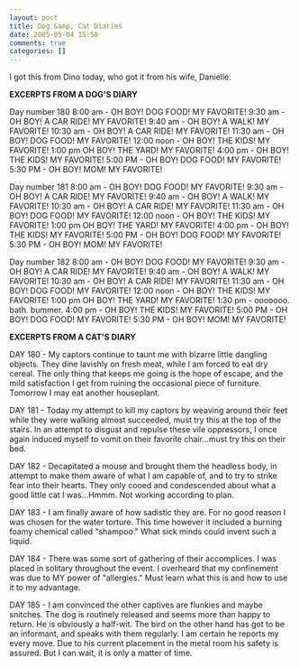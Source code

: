```yaml
---
layout: post
title: Dog &amp; Cat Diaries
date: 2005-05-04 15:50
comments: true
categories: []
---
```

I got this from Dino today, who got it from his wife, Danielle:

<b>EXCERPTS FROM A DOG'S DIARY</b>

Day number 180
8:00 am - OH BOY! DOG FOOD! MY FAVORITE!
9:30 am - OH BOY! A CAR RIDE! MY FAVORITE!
9:40 am - OH BOY! A WALK! MY FAVORITE!
10:30 am - OH BOY! A CAR RIDE! MY FAVORITE!
11:30 am - OH BOY! DOG FOOD! MY FAVORITE!
12:00 noon - OH BOY! THE KIDS! MY FAVORITE!
1:00 pm OH BOY! THE YARD! MY FAVORITE!
4:00 pm - OH BOY! THE KIDS! MY FAVORITE!
5:00 PM - OH BOY! DOG FOOD! MY FAVORITE!
5:30 PM - OH BOY! MOM! MY FAVORITE!

Day number 181
8:00 am - OH BOY! DOG FOOD! MY FAVORITE!
9:30 am - OH BOY! A CAR RIDE! MY FAVORITE!
9:40 am - OH BOY! A WALK! MY FAVORITE!
10:30 am - OH BOY! A CAR RIDE! MY FAVORITE!
11:30 am - OH BOY! DOG FOOD! MY FAVORITE!
12:00 noon - OH BOY! THE KIDS! MY FAVORITE!
1:00 pm OH BOY! THE YARD! MY FAVORITE!
4:00 pm - OH BOY! THE KIDS! MY FAVORITE!
5:00 PM - OH BOY! DOG FOOD! MY FAVORITE!
5:30 PM - OH BOY! MOM! MY FAVORITE!

Day number 182
8:00 am - OH BOY! DOG FOOD! MY FAVORITE!
9:30 am - OH BOY! A CAR RIDE! MY FAVORITE!
9:40 am - OH BOY! A WALK! MY FAVORITE!
10:30 am - OH BOY! A CAR RIDE! MY FAVORITE!
11:30 am - OH BOY! DOG FOOD! MY FAVORITE!
12:00 noon - OH BOY! THE KIDS! MY FAVORITE!
1:00 pm OH BOY! THE YARD! MY FAVORITE!
1:30 pm - ooooooo. bath. bummer.
4:00 pm - OH BOY! THE KIDS! MY FAVORITE!
5:00 PM - OH BOY! DOG FOOD! MY FAVORITE!
5:30 PM - OH BOY! MOM! MY FAVORITE!


<b>EXCERPTS FROM A CAT'S DIARY</b>

DAY 180 - My captors continue to taunt me with bizarre little dangling objects. They dine lavishly on fresh meat, while I am forced to eat dry cereal. The only thing that keeps me going is the hope of escape, and the mild satisfaction I get from ruining the occasional piece of furniture. Tomorrow I may eat another houseplant.

DAY 181 - Today my attempt to kill my captors by weaving around their feet while they were walking almost succeeded, must try this at the top of the stairs. In an attempt to disgust and repulse these vile oppressors, I once again induced myself to vomit on their favorite chair...must try this on their bed.

DAY 182 - Decapitated a mouse and brought them the headless body, in attempt to make them aware of what I am capable of, and to try to strike fear into their hearts. They only cooed and condescended about what a good little cat I was...Hmmm. Not working according to plan.

DAY 183 - I am finally aware of how sadistic they are. For no good reason I was chosen for the water torture. This time however it included a burning foamy chemical called "shampoo." What sick minds could invent such a liquid.

DAY 184 - There was some sort of gathering of their accomplices. I was placed in solitary throughout the event. I overheard that my confinement was due to MY power of "allergies." Must learn what this is and how to use it to my advantage.

DAY 185 - I am convinced the other captives are flunkies and maybe snitches. The dog is routinely released and seems more than happy to return. He is obviously a half-wit. The bird on the other hand has got to be an informant, and speaks with them regularly. I am certain he reports my every move. Due to his current placement in the metal room his safety is assured. But I can wait, it is only a matter of time.
